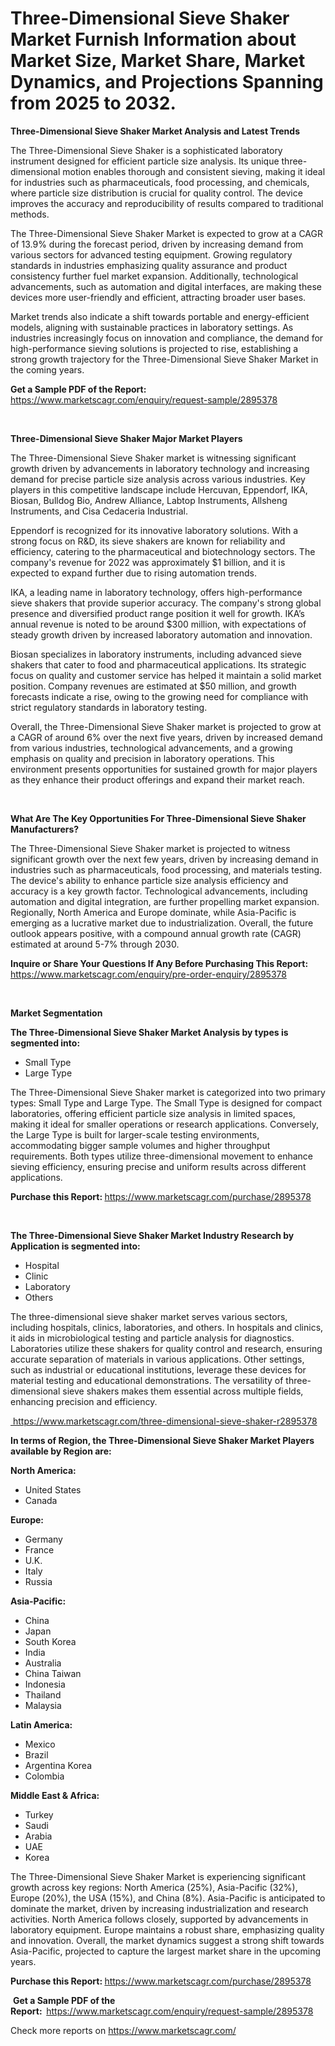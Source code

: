 <p><h1>Three-Dimensional Sieve Shaker Market Furnish Information about Market Size, Market Share, Market Dynamics, and Projections Spanning from 2025 to 2032.</h1></p><p><strong>Three-Dimensional Sieve Shaker Market Analysis and Latest Trends</strong></p>
<p><p>The Three-Dimensional Sieve Shaker is a sophisticated laboratory instrument designed for efficient particle size analysis. Its unique three-dimensional motion enables thorough and consistent sieving, making it ideal for industries such as pharmaceuticals, food processing, and chemicals, where particle size distribution is crucial for quality control. The device improves the accuracy and reproducibility of results compared to traditional methods.</p><p>The Three-Dimensional Sieve Shaker Market is expected to grow at a CAGR of 13.9% during the forecast period, driven by increasing demand from various sectors for advanced testing equipment. Growing regulatory standards in industries emphasizing quality assurance and product consistency further fuel market expansion. Additionally, technological advancements, such as automation and digital interfaces, are making these devices more user-friendly and efficient, attracting broader user bases.</p><p>Market trends also indicate a shift towards portable and energy-efficient models, aligning with sustainable practices in laboratory settings. As industries increasingly focus on innovation and compliance, the demand for high-performance sieving solutions is projected to rise, establishing a strong growth trajectory for the Three-Dimensional Sieve Shaker Market in the coming years.</p></p>
<p><strong>Get a Sample PDF of the Report:&nbsp;</strong> <a href="https://www.marketscagr.com/enquiry/request-sample/2895378?utm_campaign=2471&utm_medium=2&utm_source=Github&utm_content=ia&utm_term=15032025&utm_id=three-dimensional-sieve-shaker">https://www.marketscagr.com/enquiry/request-sample/2895378</a></p>
<p>&nbsp;</p>
<p><strong>Three-Dimensional Sieve Shaker Major Market Players</strong></p>
<p><p>The Three-Dimensional Sieve Shaker market is witnessing significant growth driven by advancements in laboratory technology and increasing demand for precise particle size analysis across various industries. Key players in this competitive landscape include Hercuvan, Eppendorf, IKA, Biosan, Bulldog Bio, Andrew Alliance, Labtop Instruments, Allsheng Instruments, and Cisa Cedaceria Industrial.</p><p>Eppendorf is recognized for its innovative laboratory solutions. With a strong focus on R&D, its sieve shakers are known for reliability and efficiency, catering to the pharmaceutical and biotechnology sectors. The company's revenue for 2022 was approximately $1 billion, and it is expected to expand further due to rising automation trends.</p><p>IKA, a leading name in laboratory technology, offers high-performance sieve shakers that provide superior accuracy. The company's strong global presence and diversified product range position it well for growth. IKA’s annual revenue is noted to be around $300 million, with expectations of steady growth driven by increased laboratory automation and innovation.</p><p>Biosan specializes in laboratory instruments, including advanced sieve shakers that cater to food and pharmaceutical applications. Its strategic focus on quality and customer service has helped it maintain a solid market position. Company revenues are estimated at $50 million, and growth forecasts indicate a rise, owing to the growing need for compliance with strict regulatory standards in laboratory testing.</p><p>Overall, the Three-Dimensional Sieve Shaker market is projected to grow at a CAGR of around 6% over the next five years, driven by increased demand from various industries, technological advancements, and a growing emphasis on quality and precision in laboratory operations. This environment presents opportunities for sustained growth for major players as they enhance their product offerings and expand their market reach.</p></p>
<p>&nbsp;</p>
<p><strong>What Are The Key Opportunities For Three-Dimensional Sieve Shaker Manufacturers?</strong></p>
<p><p>The Three-Dimensional Sieve Shaker market is projected to witness significant growth over the next few years, driven by increasing demand in industries such as pharmaceuticals, food processing, and materials testing. The device's ability to enhance particle size analysis efficiency and accuracy is a key growth factor. Technological advancements, including automation and digital integration, are further propelling market expansion. Regionally, North America and Europe dominate, while Asia-Pacific is emerging as a lucrative market due to industrialization. Overall, the future outlook appears positive, with a compound annual growth rate (CAGR) estimated at around 5-7% through 2030.</p></p>
<p><strong>Inquire or Share Your Questions If Any Before Purchasing This Report:</strong> <a href="https://www.marketscagr.com/enquiry/pre-order-enquiry/2895378?utm_campaign=2471&utm_medium=2&utm_source=Github&utm_content=ia&utm_term=15032025&utm_id=three-dimensional-sieve-shaker">https://www.marketscagr.com/enquiry/pre-order-enquiry/2895378</a></p>
<p>&nbsp;</p>
<p><strong>Market Segmentation</strong></p>
<p><strong>The Three-Dimensional Sieve Shaker Market Analysis by types is segmented into:</strong></p>
<p><ul><li> Small Type</li><li>Large Type </li></ul></p>
<p><p>The Three-Dimensional Sieve Shaker market is categorized into two primary types: Small Type and Large Type. The Small Type is designed for compact laboratories, offering efficient particle size analysis in limited spaces, making it ideal for smaller operations or research applications. Conversely, the Large Type is built for larger-scale testing environments, accommodating bigger sample volumes and higher throughput requirements. Both types utilize three-dimensional movement to enhance sieving efficiency, ensuring precise and uniform results across different applications.</p></p>
<p><strong>Purchase this Report:&nbsp;</strong><a href="https://www.marketscagr.com/purchase/2895378?utm_campaign=2471&utm_medium=2&utm_source=Github&utm_content=ia&utm_term=15032025&utm_id=three-dimensional-sieve-shaker">https://www.marketscagr.com/purchase/2895378</a></p>
<p>&nbsp;</p>
<p><strong>The Three-Dimensional Sieve Shaker Market Industry Research by Application is segmented into:</strong></p>
<p><ul><li> Hospital</li><li>Clinic</li><li>Laboratory</li><li>Others </li></ul></p>
<p><p>The three-dimensional sieve shaker market serves various sectors, including hospitals, clinics, laboratories, and others. In hospitals and clinics, it aids in microbiological testing and particle analysis for diagnostics. Laboratories utilize these shakers for quality control and research, ensuring accurate separation of materials in various applications. Other settings, such as industrial or educational institutions, leverage these devices for material testing and educational demonstrations. The versatility of three-dimensional sieve shakers makes them essential across multiple fields, enhancing precision and efficiency.</p></p>
<p><a href="https://www.marketscagr.com/three-dimensional-sieve-shaker-r2895378?utm_campaign=2471&utm_medium=2&utm_source=Github&utm_content=ia&utm_term=15032025&utm_id=three-dimensional-sieve-shaker">&nbsp;https://www.marketscagr.com/three-dimensional-sieve-shaker-r2895378</a></p>
<p><strong>In terms of Region, the Three-Dimensional Sieve Shaker Market Players available by Region are:</strong></p>
<p>
    <p> <strong> North America: </strong>
        <ul>
            <li>United States</li>
            <li>Canada</li>
        </ul>
        </p> 
    <p> <strong> Europe: </strong>
        <ul>
            <li>Germany</li>
            <li>France</li>
            <li>U.K.</li>
            <li>Italy</li>
            <li>Russia</li>
        </ul>
        </p> 
    <p> <strong> Asia-Pacific: </strong>
        <ul>
            <li>China</li>
            <li>Japan</li>
            <li>South Korea</li>
            <li>India</li>
            <li>Australia</li>
            <li>China Taiwan</li>
            <li>Indonesia</li>
            <li>Thailand</li>
            <li>Malaysia</li>
        </ul>
        </p> 
    <p> <strong> Latin America: </strong>
        <ul>
            <li>Mexico</li>
            <li>Brazil</li>
            <li>Argentina Korea</li>
            <li>Colombia</li>
        </ul>
        </p> 
    <p> <strong> Middle East & Africa: </strong>
        <ul>
            <li>Turkey</li>
            <li>Saudi</li>
            <li>Arabia</li>
            <li>UAE</li>
            <li>Korea</li>
        </ul>
    </p>
    </p>
<p><p>The Three-Dimensional Sieve Shaker Market is experiencing significant growth across key regions: North America (25%), Asia-Pacific (32%), Europe (20%), the USA (15%), and China (8%). Asia-Pacific is anticipated to dominate the market, driven by increasing industrialization and research activities. North America follows closely, supported by advancements in laboratory equipment. Europe maintains a robust share, emphasizing quality and innovation. Overall, the market dynamics suggest a strong shift towards Asia-Pacific, projected to capture the largest market share in the upcoming years.</p></p>
<p><strong>Purchase this Report: </strong><a href="https://www.marketscagr.com/purchase/2895378?utm_campaign=2471&utm_medium=2&utm_source=Github&utm_content=ia&utm_term=15032025&utm_id=three-dimensional-sieve-shaker">https://www.marketscagr.com/purchase/2895378</a></p>
<p>&nbsp;<strong>Get a Sample PDF of the Report:&nbsp;&nbsp;</strong><a href="https://www.marketscagr.com/enquiry/request-sample/2895378?utm_campaign=2471&utm_medium=2&utm_source=Github&utm_content=ia&utm_term=15032025&utm_id=three-dimensional-sieve-shaker">https://www.marketscagr.com/enquiry/request-sample/2895378</a></p>
<p><strong></strong></p>
<p>Check more reports on <a href="https://www.marketscagr.com/?utm_campaign=2471&utm_medium=2&utm_source=Github&utm_content=ia&utm_term=15032025&utm_id=three-dimensional-sieve-shaker">https://www.marketscagr.com/</a></p>